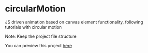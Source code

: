 # circularMotion
JS driven animation based on canvas element functionality, following tutorials with circular motion

Note: Keep the project file structure

You can preview this project [here](https://fipie.github.io/circularMotion/)

